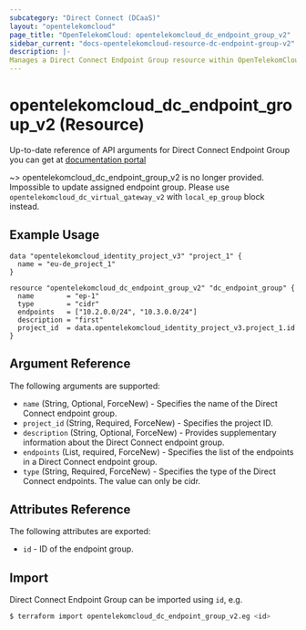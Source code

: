 ```yaml
---
subcategory: "Direct Connect (DCaaS)"
layout: "opentelekomcloud"
page_title: "OpenTelekomCloud: opentelekomcloud_dc_endpoint_group_v2"
sidebar_current: "docs-opentelekomcloud-resource-dc-endpoint-group-v2"
description: |-
Manages a Direct Connect Endpoint Group resource within OpenTelekomCloud.
---
```


# opentelekomcloud_dc_endpoint_group_v2 (Resource)

Up-to-date reference of API arguments for Direct Connect Endpoint Group you can get at
[documentation portal](https://docs.otc.t-systems.com/direct-connect/api-ref/apis/direct_connect_endpoint_group/index.html)

~>
opentelekomcloud_dc_endpoint_group_v2 is no longer provided. Impossible to update assigned endpoint group.
Please use `opentelekomcloud_dc_virtual_gateway_v2` with `local_ep_group` block instead.

## Example Usage

```hcl
data "opentelekomcloud_identity_project_v3" "project_1" {
  name = "eu-de_project_1"
}

resource "opentelekomcloud_dc_endpoint_group_v2" "dc_endpoint_group" {
  name        = "ep-1"
  type        = "cidr"
  endpoints   = ["10.2.0.0/24", "10.3.0.0/24"]
  description = "first"
  project_id  = data.opentelekomcloud_identity_project_v3.project_1.id
}
```

## Argument Reference

The following arguments are supported:

* `name` (String, Optional, ForceNew) - Specifies the name of the Direct Connect endpoint group.
* `project_id` (String, Required, ForceNew) - Specifies the project ID.
* `description` (String, Optional, ForceNew) - Provides supplementary information about the Direct Connect endpoint group.
* `endpoints` (List, required, ForceNew) - Specifies the list of the endpoints in a Direct Connect endpoint group.
* `type` (String, Required, ForceNew) - Specifies the type of the Direct Connect endpoints. The value can only be cidr.

## Attributes Reference

The following attributes are exported:

* `id` -  ID of the endpoint group.

## Import

Direct Connect Endpoint Group can be imported using `id`, e.g.

```sh
$ terraform import opentelekomcloud_dc_endpoint_group_v2.eg <id>
```

